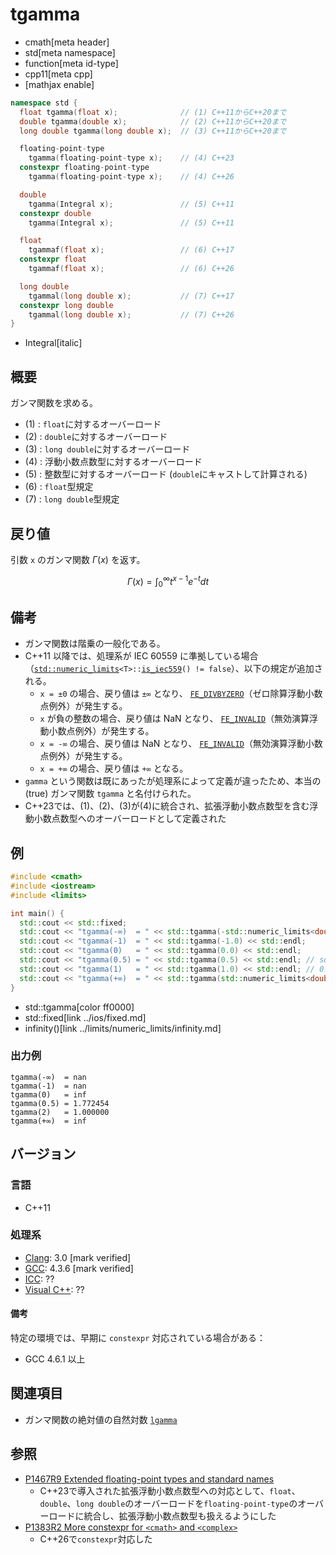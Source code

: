 # tgamma
* cmath[meta header]
* std[meta namespace]
* function[meta id-type]
* cpp11[meta cpp]
* [mathjax enable]

```cpp
namespace std {
  float tgamma(float x);              // (1) C++11からC++20まで
  double tgamma(double x);            // (2) C++11からC++20まで
  long double tgamma(long double x);  // (3) C++11からC++20まで

  floating-point-type
    tgamma(floating-point-type x);    // (4) C++23
  constexpr floating-point-type
    tgamma(floating-point-type x);    // (4) C++26

  double
    tgamma(Integral x);               // (5) C++11
  constexpr double
    tgamma(Integral x);               // (5) C++11

  float
    tgammaf(float x);                 // (6) C++17
  constexpr float
    tgammaf(float x);                 // (6) C++26

  long double
    tgammal(long double x);           // (7) C++17
  constexpr long double
    tgammal(long double x);           // (7) C++26
}
```
* Integral[italic]

## 概要
ガンマ関数を求める。

- (1) : `float`に対するオーバーロード
- (2) : `double`に対するオーバーロード
- (3) : `long double`に対するオーバーロード
- (4) : 浮動小数点数型に対するオーバーロード
- (5) : 整数型に対するオーバーロード (`double`にキャストして計算される)
- (6) : `float`型規定
- (7) : `long double`型規定


## 戻り値
引数 `x` のガンマ関数 $\Gamma(x)$ を返す。

$$ \Gamma (x) = \int_0^\infty t^{x-1} e^{-t} dt $$

## 備考
- ガンマ関数は階乗の一般化である。
- C++11 以降では、処理系が IEC 60559 に準拠している場合（[`std::numeric_limits`](../limits/numeric_limits.md)`<T>::`[`is_iec559`](../limits/numeric_limits/is_iec559.md)`() != false`）、以下の規定が追加される。
    - `x = ±0` の場合、戻り値は `±∞` となり、
    [`FE_DIVBYZERO`](../cfenv/fe_divbyzero.md)（ゼロ除算浮動小数点例外）が発生する。
    - `x` が負の整数の場合、戻り値は NaN となり、
    [`FE_INVALID`](../cfenv/fe_invalid.md)（無効演算浮動小数点例外）が発生する。
    - `x = -∞` の場合、戻り値は NaN となり、
    [`FE_INVALID`](../cfenv/fe_invalid.md)（無効演算浮動小数点例外）が発生する。
    - `x = +∞` の場合、戻り値は `+∞` となる。
- `gamma` という関数は既にあったが処理系によって定義が違ったため、本当の (true) ガンマ関数 `tgamma` と名付けられた。
- C++23では、(1)、(2)、(3)が(4)に統合され、拡張浮動小数点数型を含む浮動小数点数型へのオーバーロードとして定義された


## 例
```cpp example
#include <cmath>
#include <iostream>
#include <limits>

int main() {
  std::cout << std::fixed;
  std::cout << "tgamma(-∞)  = " << std::tgamma(-std::numeric_limits<double>::infinity()) << std::endl;
  std::cout << "tgamma(-1)  = " << std::tgamma(-1.0) << std::endl;
  std::cout << "tgamma(0)   = " << std::tgamma(0.0) << std::endl;
  std::cout << "tgamma(0.5) = " << std::tgamma(0.5) << std::endl; // sqrt(pi)
  std::cout << "tgamma(1)   = " << std::tgamma(1.0) << std::endl; // 0!
  std::cout << "tgamma(+∞)  = " << std::tgamma(std::numeric_limits<double>::infinity()) << std::endl;
}
```
* std::tgamma[color ff0000]
* std::fixed[link ../ios/fixed.md]
* infinity()[link ../limits/numeric_limits/infinity.md]

### 出力例
```
tgamma(-∞)  = nan
tgamma(-1)  = nan
tgamma(0)   = inf
tgamma(0.5) = 1.772454
tgamma(2)   = 1.000000
tgamma(+∞)  = inf
```

## バージョン
### 言語
- C++11

### 処理系
- [Clang](/implementation.md#clang): 3.0 [mark verified]
- [GCC](/implementation.md#gcc): 4.3.6 [mark verified]
- [ICC](/implementation.md#icc): ??
- [Visual C++](/implementation.md#visual_cpp): ??

#### 備考
特定の環境では、早期に `constexpr` 対応されている場合がある：

- GCC 4.6.1 以上

## 関連項目
- ガンマ関数の絶対値の自然対数 [`lgamma`](lgamma.md)

## 参照
- [P1467R9 Extended floating-point types and standard names](https://www.open-std.org/jtc1/sc22/wg21/docs/papers/2022/p1467r9.html)
    - C++23で導入された拡張浮動小数点数型への対応として、`float`、`double`、`long double`のオーバーロードを`floating-point-type`のオーバーロードに統合し、拡張浮動小数点数型も扱えるようにした
- [P1383R2 More constexpr for `<cmath>` and `<complex>`](https://open-std.org/jtc1/sc22/wg21/docs/papers/2023/p1383r2.pdf)
    - C++26で`constexpr`対応した
